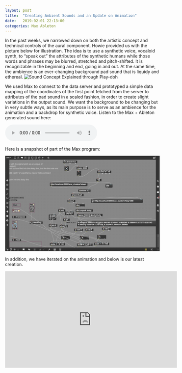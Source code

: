 ```yaml
---
layout: post
title:  "Creating Ambient Sounds and an Update on Animation"
date:   2019-02-01 22:13:00
categories: Max Ableton
---
```


In the past weeks, we narrowed down on both the artistic concept and technical controls of the aural component. Howie provided us with the picture below for illustration. The idea is to use a synthetic voice, vocaloid synth, to “speak out” the attributes of the synthetic humans while those words and phrases may be blurred, stretched and pitch-shifted. It is recognizable in the beginning and end, going in and out. At the same time, the ambience is an ever-changing background pad sound that is liquidy and ethereal.
![Sound Concept Explained through Play-doh](/assets/images/voice-concept.jpg)

We used Max to connect to the data server and prototyped a simple data mapping of the coordinates of the first point fetched from the server to attributes of the pad sound in a scaled fashion, in order to create slight variations in the output sound. We want the background to be changing but in very subtle ways, as its main purpose is to serve as an ambience for the animation and a backdrop for synthetic voice. Listen to the Max + Ableton generated sound here:

<audio controls>
	<src=“https://arena-attachments.s3.amazonaws.com/3542076/08ed6723634294d76842fda5fa869c24.wav” type="audio/wav">
	"Your browswer does not support the audio."
</audio>

Here is a snapshot of part of the Max program:

![](/assets/images/ableton-max-server.jpeg)

In addition, we have iterated on the animation and below is our latest creation.

<iframe width="560" height="315" src="https://www.youtube.com/embed/QlK5-4XyHKY" frameborder="0" allow="accelerometer; autoplay; encrypted-media; gyroscope; picture-in-picture" allowfullscreen></iframe>
